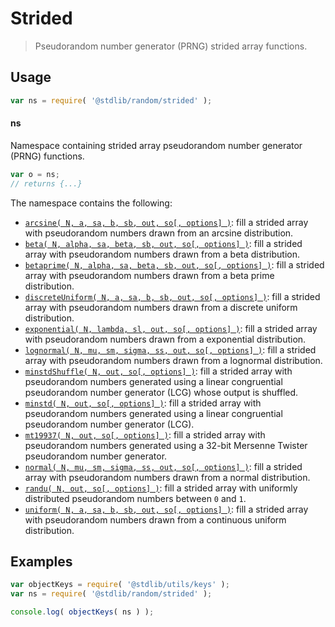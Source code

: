 <!--

@license Apache-2.0

Copyright (c) 2023 The Stdlib Authors.

Licensed under the Apache License, Version 2.0 (the "License");
you may not use this file except in compliance with the License.
You may obtain a copy of the License at

   http://www.apache.org/licenses/LICENSE-2.0

Unless required by applicable law or agreed to in writing, software
distributed under the License is distributed on an "AS IS" BASIS,
WITHOUT WARRANTIES OR CONDITIONS OF ANY KIND, either express or implied.
See the License for the specific language governing permissions and
limitations under the License.

-->

# Strided

> Pseudorandom number generator (PRNG) strided array functions.

<section class="usage">

## Usage

```javascript
var ns = require( '@stdlib/random/strided' );
```

#### ns

Namespace containing strided array pseudorandom number generator (PRNG) functions.

```javascript
var o = ns;
// returns {...}
```

The namespace contains the following:

<!-- <toc pattern="*"> -->

<div class="namespace-toc">

-   <span class="signature">[`arcsine( N, a, sa, b, sb, out, so[, options] )`][@stdlib/random/strided/arcsine]</span><span class="delimiter">: </span><span class="description">fill a strided array with pseudorandom numbers drawn from an arcsine distribution.</span>
-   <span class="signature">[`beta( N, alpha, sa, beta, sb, out, so[, options] )`][@stdlib/random/strided/beta]</span><span class="delimiter">: </span><span class="description">fill a strided array with pseudorandom numbers drawn from a beta distribution.</span>
-   <span class="signature">[`betaprime( N, alpha, sa, beta, sb, out, so[, options] )`][@stdlib/random/strided/betaprime]</span><span class="delimiter">: </span><span class="description">fill a strided array with pseudorandom numbers drawn from a beta prime distribution.</span>
-   <span class="signature">[`discreteUniform( N, a, sa, b, sb, out, so[, options] )`][@stdlib/random/strided/discrete-uniform]</span><span class="delimiter">: </span><span class="description">fill a strided array with pseudorandom numbers drawn from a discrete uniform distribution.</span>
-   <span class="signature">[`exponential( N, lambda, sl, out, so[, options] )`][@stdlib/random/strided/exponential]</span><span class="delimiter">: </span><span class="description">fill a strided array with pseudorandom numbers drawn from a exponential distribution.</span>
-   <span class="signature">[`lognormal( N, mu, sm, sigma, ss, out, so[, options] )`][@stdlib/random/strided/lognormal]</span><span class="delimiter">: </span><span class="description">fill a strided array with pseudorandom numbers drawn from a lognormal distribution.</span>
-   <span class="signature">[`minstdShuffle( N, out, so[, options] )`][@stdlib/random/strided/minstd-shuffle]</span><span class="delimiter">: </span><span class="description">fill a strided array with pseudorandom numbers generated using a linear congruential pseudorandom number generator (LCG) whose output is shuffled.</span>
-   <span class="signature">[`minstd( N, out, so[, options] )`][@stdlib/random/strided/minstd]</span><span class="delimiter">: </span><span class="description">fill a strided array with pseudorandom numbers generated using a linear congruential pseudorandom number generator (LCG).</span>
-   <span class="signature">[`mt19937( N, out, so[, options] )`][@stdlib/random/strided/mt19937]</span><span class="delimiter">: </span><span class="description">fill a strided array with pseudorandom numbers generated using a 32-bit Mersenne Twister pseudorandom number generator.</span>
-   <span class="signature">[`normal( N, mu, sm, sigma, ss, out, so[, options] )`][@stdlib/random/strided/normal]</span><span class="delimiter">: </span><span class="description">fill a strided array with pseudorandom numbers drawn from a normal distribution.</span>
-   <span class="signature">[`randu( N, out, so[, options] )`][@stdlib/random/strided/randu]</span><span class="delimiter">: </span><span class="description">fill a strided array with uniformly distributed pseudorandom numbers between `0` and `1`.</span>
-   <span class="signature">[`uniform( N, a, sa, b, sb, out, so[, options] )`][@stdlib/random/strided/uniform]</span><span class="delimiter">: </span><span class="description">fill a strided array with pseudorandom numbers drawn from a continuous uniform distribution.</span>

</div>

<!-- </toc> -->

</section>

<!-- /.usage -->

<section class="examples">

## Examples

<!-- TODO: better examples -->

<!-- eslint no-undef: "error" -->

```javascript
var objectKeys = require( '@stdlib/utils/keys' );
var ns = require( '@stdlib/random/strided' );

console.log( objectKeys( ns ) );
```

</section>

<!-- /.examples -->

<!-- Section for related `stdlib` packages. Do not manually edit this section, as it is automatically populated. -->

<section class="related">

</section>

<!-- /.related -->

<!-- Section for all links. Make sure to keep an empty line after the `section` element and another before the `/section` close. -->

<section class="links">

<!-- <toc-links> -->

[@stdlib/random/strided/arcsine]: https://github.com/stdlib-js/stdlib/tree/develop/lib/node_modules/%40stdlib/random/strided/arcsine

[@stdlib/random/strided/beta]: https://github.com/stdlib-js/stdlib/tree/develop/lib/node_modules/%40stdlib/random/strided/beta

[@stdlib/random/strided/betaprime]: https://github.com/stdlib-js/stdlib/tree/develop/lib/node_modules/%40stdlib/random/strided/betaprime

[@stdlib/random/strided/discrete-uniform]: https://github.com/stdlib-js/stdlib/tree/develop/lib/node_modules/%40stdlib/random/strided/discrete-uniform

[@stdlib/random/strided/exponential]: https://github.com/stdlib-js/stdlib/tree/develop/lib/node_modules/%40stdlib/random/strided/exponential

[@stdlib/random/strided/lognormal]: https://github.com/stdlib-js/stdlib/tree/develop/lib/node_modules/%40stdlib/random/strided/lognormal

[@stdlib/random/strided/minstd-shuffle]: https://github.com/stdlib-js/stdlib/tree/develop/lib/node_modules/%40stdlib/random/strided/minstd-shuffle

[@stdlib/random/strided/minstd]: https://github.com/stdlib-js/stdlib/tree/develop/lib/node_modules/%40stdlib/random/strided/minstd

[@stdlib/random/strided/mt19937]: https://github.com/stdlib-js/stdlib/tree/develop/lib/node_modules/%40stdlib/random/strided/mt19937

[@stdlib/random/strided/normal]: https://github.com/stdlib-js/stdlib/tree/develop/lib/node_modules/%40stdlib/random/strided/normal

[@stdlib/random/strided/randu]: https://github.com/stdlib-js/stdlib/tree/develop/lib/node_modules/%40stdlib/random/strided/randu

[@stdlib/random/strided/uniform]: https://github.com/stdlib-js/stdlib/tree/develop/lib/node_modules/%40stdlib/random/strided/uniform

<!-- </toc-links> -->

</section>

<!-- /.links -->
